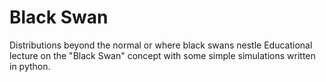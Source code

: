 # Black Swan
Distributions beyond the normal or where black swans nestle
Educational lecture on the "Black Swan" concept with some simple simulations written in python.
